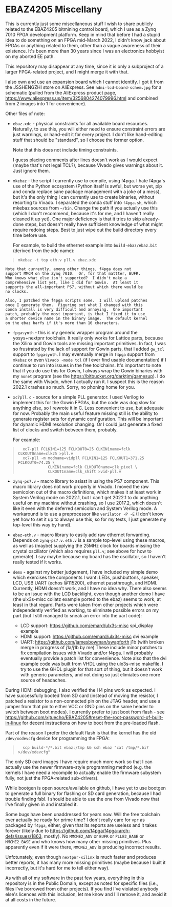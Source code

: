 EBAZ4205 Miscellany
===================

This is currently just some miscellaneous stuff I wish to share
publicly related to the EBAZ4205 bitmining control board, which I use
as a Zynq 7010 FPGA development platform.  Keep in mind that before I
had a stupid idea to do something on an FPGA mid-March 2022, I
didn't know jack about FPGAs or anything related to them, other than a
vague awareness of their existence.  It's been more than 30 years
since I was an electronics hobbyist on my aborted EE path.

This repository may disappear at any time, since it is only a
subproject of a larger FPGA-related project, and I might merge it with
that.

I also own and use an expansion board which I cannot identify.  I
got it from the JSSHENGZHI store on AliExpress.   See
`hdmi-lcd-board-schem.jpg` for a schematic (pulled from the AliExpress
product page, <https://www.aliexpress.us/item/3256804274079996.html> and
combined from 2 images into 1 for convenience).

Other files of note:

  - `ebaz.xdc` - physical constraints for all available board
    resources.  Naturally, to use this, you will either need to
    ensure constraint errors are just warnings, or hand-edit it
    for every project.  I don't like hand-editing stuff that
    should be "standard", so I choose the former option.

    Note that this does not include timing constraints.

    I guess placing comments after lines doesn't work as I would
    expect (maybe that's not legal TCL?), because Vivado gives
    warnings about it.  Just ignore them.

  - `mkebaz` - the script I currently use to compile, using f4pga.
    I hate f4pga's use of the Python ecosystem (Python itself is
    awful, but worse yet, pip and conda replace sane package
    management with a joke of a mess), but it's the only thing I
    can currently use to create binaries, without resorting to
    Vivado.  I separated the conda stuff into `f4pga.sh`, which
    mkebaz sources from `~/bin`.  Change the path if you actually
    use this (which I don't recommend, because it's for me, and I
    haven't really cleaned it up yet).  One major deficiency is
    that it tries to skip already-done steps, but doesn't really
    have sufficient knowledge of what might require redoing steps.
    Best to just wipe out the build directory every time before
    use.
  
    For example, to build the ethernet example into `build-ebaz/ebaz.bit`
    (derived from the xdc name):
>     mkebaz -t top eth.v pll.v ebaz.xdc

    Note that currently, among other things, f4pga does not
    support MMCM on the Zynq 7010.  Or, for that mattter, BUFR.
    Who knows what else isn't supported?  I didn't make a
    comprehensive list yet, like I did for Gowin.  At least it
    supports the all-important PS7, without which there would be
    no clocks.

    Also, I patched the f4pga scripts some.  I will upload patches
    once I generate them.  Figuring out what I changed with this
    conda install is very difficult and annoying.  One important
    patch, probably the most important, is that I fixed it to use
    a shorter device name in the binary image.  The default kernel
    on the ebaz barfs if it's more than 16 characters.

  - `fpgasynth` - this is my generic wrapper program around the
    yosys+nextpnr toolchain.  It really only works for Lattice
    parts, because the Xilinx and Gowin tools are missing
    important primitives.  In fact, I was so frustrated by the
    lack of support for Gowin parts, that I added `gw_tcl` support
    to `fpgasynth`.  I may eventually merge in `f4pga` support
    from `mkebaz` or even `Vivado -mode tcl` (if I ever find
    usable documentation) if I continue to run into issues in the
    free toolchains.  It's important to note that if you do use
    this for Gowin, I always wrap the Gowin binaries with my `nonet`
    program (see the <https://bitbucket.org/darktjm/gamesup>).  I do
    the same with Vivado, when I actually run it.  I suspect this is
    the reason 2022.1 crashes so much.  Sorry, no phoning home for
    you.

  - `xc7pll.c` - source for a simple PLL generator.  I used
    Verilog to implement this for the Gowin FPGAs, but the code
    was dog slow for anything else, so I rewrote it in C.  Less
    convenient to use, but adequate for now.  Probably the main useful
    feature missing still is the ability to generate register sets for
    dynamic configuration.  This will be important for dynamic HDMI
    resolution changing.  Or I could just generate a fixed list of
    clocks and switch between them, probably.

    For example:

>       xc7-pll FCLKIN1=125 FCLKOUT0=25 CLKIN1name=fclk CLKOUT0name=clk25 >pll.v
>       xc7-pll -m modname=vidpll FCLKIN1=125 FCLKOUT1=371.25 FCLKOUT0=74.25 \
>                  CLKIN1name=fclk CLKOUT0name=clk_pixel \
>                  CLKOUT1name=clk_shift >vid-pll.v

  - `zynq-ps7.v` - macro library to asisst in using the PS7
    component.  This macro library does not work properly in
    Vivado.  I moved the raw semicolon out of the macro
    definitions, which makes it at least work in System Verilog
    mode on 2022.1, but I can't get 2022.1 to do anything useful
    on my machine without crashing, so I use 2017.2, which doesn't
    like it even with the deferred semicolon and System Verilog
    mode.  A workaround is to use a preprocessor like
    `verilator -P -E` (I don't know yet how to set it up to always use
    this, so for my tests, I just generate my top-level this way by
    hand).

  - `ebaz-eth.v` - macro library to easily add raw ethernet
    forwarding.  Depends on `zynq-ps7.v`.  `eth.v` is a sample
    top-level using these macros, as well as (maybe) supplying the
    25MHz clock for boards missing the crystal oscillator (which
    also requires `pll.v`; see above for how to generate).  I say
    maybe because my board has the oscillator, so I haven't really
    tested if it works.

  - `demo` - against my better judgement, I have included my
    simple demo which exercises the components I want: LEDs,
    pushbuttons, speaker, LCD, USB UART (echos @115200), ethernet
    passthrough, and HDMI.  Currently, HDMI doesn't work, and I
    have no idea why.  There also seems to be an issue with the
    LCD backlight, even though another demo I have (the ulx3s-misc
    collatz example ported to the ebaz) seems to work, at least in
    that regard.  Parts were taken from other projects which were
    independently verified as working, to eliminate possible
    errors on my part (but I still managed to sneak an error into
    the uart code):
      - LCD support: <https://github.com/emard/ulx3s-misc> spi_display example
      - HDMI support: <https://github.com/emard/ulx3s-misc> dvi example
      - UART: <https://github.com/jamesbowman/swapforth> j1b (with
	broken merge in progress of j1a/j1b by me)
    These include minor patches to fix compilation issues with Vivado
    and/or f4pga.  I will probably eventually provide a patch list for
    convenience.  Note also that the dvi example code was built from
    VHDL using the ulx3s-misc makefile.  I try to use the GHDL plugin
    for that sort of thing, but it doesn't work with generic
    parameters, and not doing so just elimiates one more source of
    headaches.

During HDMI debugging, I also verified the H4 pins work as expected. 
I have successfully booted from SD card (instead of moving the
resistor, I patched a resistor to a non-connected pin on the JTAG
header, and use a jumper from that pin to either VCC or GND pins on
the same header to switch between boot modes).  I currently prefer to
just boot from flash - see
<https://github.com/xjtuecho/EBAZ4205#reset-the-root-password-of-built-in-linux>
for decent instructions on how to boot from the pre-loaded flash.

Part of the reason I prefer the default flash is that the kernel has
the old `/dev/xcdevcfg` device for programming the FPGA:

>       scp build-*/*.bit ebaz:/tmp && ssh ebaz "cat /tmp/*.bi? >/dev/xdevcfg"

The only SD card images I have require much more work so that I can
actually use the newer firmware-style programming method (e.g. the
kernels I have need a recompile to actually enable the firmware
subystem fully, not just the FPGA-related sub-drivers).

While bootgen is open source/available on github, I have yet to use
bootgen to generate a full binary for flashing or SD card generation,
because I had trouble finding fsbl.  I should be able to use the one
from Vivado now that I've finally given in and installed it.

Some bugs have been unaddressed for years now.  Will the free
toolchain ever actually be ready for prime time?  I don't really care
for `vpr` as packaged by `f4pga`, either, given that its reports are
useless and it takes forever (likely due to
<https://github.com/f4pga/f4pga-arch-defs/issues/1863>, mostly).  No
`MMCME2_ADV` or `BUFR` or `PLLE2_BASE` or `MMCME2_BASE` and who knows
how many other missing primitives.  Plus apparently even if it were
there, `MMCME2_ADV` is producing incorrect results.

Unfotunately, even though `nextpnr-xilinx` is much faster and produces
better reports, it has many more missing primitives (maybe because I
built it incorrectly, but it's hard for me to tell either way).

As with all of my software in the past few years, everything in this
repository is in the Public Domain, except as noted for specific files
(i.e., files I've borrowed from other projects).   If you find I've
violated anybody else's licences with this inclusion, let me know and
I'll remove it, and avoid it at all costs in the future.
